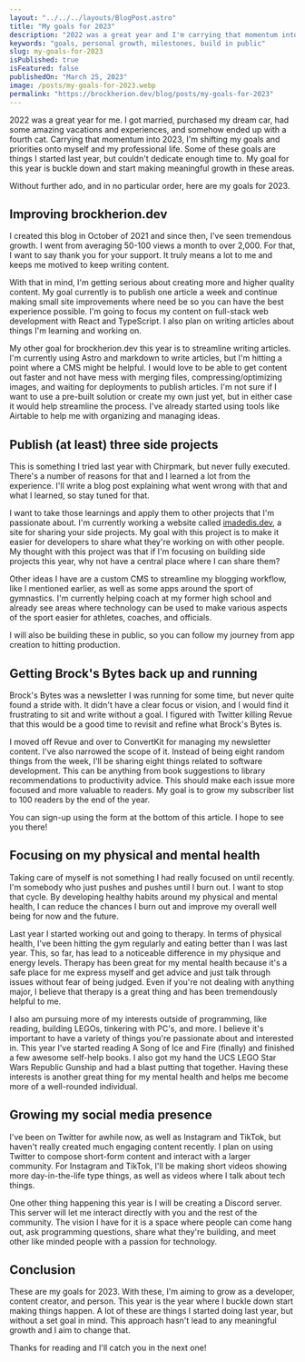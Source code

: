 ```yaml
---
layout: "../../../layouts/BlogPost.astro"
title: "My goals for 2023"
description: "2022 was a great year and I'm carrying that momentum into 2023. Here are my goals that I'm aiming to accomplish in 2023."
keywords: "goals, personal growth, milestones, build in public"
slug: my-goals-for-2023
isPublished: true
isFeatured: false
publishedOn: "March 25, 2023"
image: /posts/my-goals-for-2023.webp
permalink: "https://brockherion.dev/blog/posts/my-goals-for-2023"
---
```


2022 was a great year for me. I got married, purchased my dream car, had some amazing vacations and experiences, and somehow ended up with a fourth cat. Carrying that momentum into 2023, I'm shifting my goals and priorities onto myself and my professional life. Some of these goals are things I started last year, but couldn't dedicate enough time to. My goal for this year is buckle down and start making meaningful growth in these areas.

Without further ado, and in no particular order, here are my goals for 2023.

## Improving brockherion.dev

I created this blog in October of 2021 and since then, I've seen tremendous growth. I went from averaging 50-100 views a month to over 2,000. For that, I want to say thank you for your support. It truly means a lot to me and keeps me motived to keep writing content.

With that in mind, I'm getting serious about creating more and higher quality content. My goal currently is to publish one article a week and continue making small site improvements where need be so you can have the best experience possible. I'm going to focus my content on full-stack web development with React and TypeScript. I also plan on writing articles about things I'm learning and working on.

My other goal for brockherion.dev this year is to streamline writing articles. I'm currently using Astro and markdown to write articles, but I'm hitting a point where a CMS might be helpful. I would love to be able to get content out faster and not have mess with merging files, compressing/optimizing images, and waiting for deployments to publish articles. I'm not sure if I want to use a pre-built solution or create my own just yet, but in either case it would help streamline the process. I've already started using tools like Airtable to help me with organizing and managing ideas.

## Publish (at least) three side projects

This is something I tried last year with Chirpmark, but never fully executed. There's a number of reasons for that and I learned a lot from the experience. I'll write a blog post explaining what went wrong with that and what I learned, so stay tuned for that.

I want to take those learnings and apply them to other projects that I'm passionate about. I'm currently working a website called [imadedis.dev](https://imadedis.dev), a site for sharing your side projects. My goal with this project is to make it easier for developers to share what they're working on with other people. My thought with this project was that if I'm focusing on building side projects this year, why not have a central place where I can share them?

Other ideas I have are a custom CMS to streamline my blogging workflow, like I mentioned earlier, as well as some apps around the sport of gymnastics. I'm currently helping coach at my former high school and already see areas where technology can be used to make various aspects of the sport easier for athletes, coaches, and officials.

I will also be building these in public, so you can follow my journey from app creation to hitting production.

## Getting Brock's Bytes back up and running

Brock's Bytes was a newsletter I was running for some time, but never quite found a stride with. It didn't have a clear focus or vision, and I would find it frustrating to sit and write without a goal. I figured with Twitter killing Revue that this would be a good time to revisit and refine what Brock's Bytes is.

I moved off Revue and over to ConvertKit for managing my newsletter content. I've also narrowed the scope of it. Instead of being eight random things from the week, I'll be sharing eight things related to software development. This can be anything from book suggestions to library recommendations to productivity advice. This should make each issue more focused and more valuable to readers. My goal is to grow my subscriber list to 100 readers by the end of the year.

You can sign-up using the form at the bottom of this article. I hope to see you there!

## Focusing on my physical and mental health

Taking care of myself is not something I had really focused on until recently. I'm somebody who just pushes and pushes until I burn out. I want to stop that cycle. By developing healthy habits around my physical and mental health, I can reduce the chances I burn out and improve my overall well being for now and the future.

Last year I started working out and going to therapy. In terms of physical health, I've been hitting the gym regularly and eating better than I was last year. This, so far, has lead to a noticeable difference in my physique and energy levels. Therapy has been great for my mental health because it's a safe place for me express myself and get advice and just talk through issues without fear of being judged. Even if you're not dealing with anything major, I believe that therapy is a great thing and has been tremendously helpful to me.

I also am pursuing more of my interests outside of programming, like reading, building LEGOs, tinkering with PC's, and more. I believe it's important to have a variety of things you're passionate about and interested in. This year I've started reading A Song of Ice and Fire (finally) and finished a few awesome self-help books. I also got my hand the UCS LEGO Star Wars Republic Gunship and had a blast putting that together. Having these interests is another great thing for my mental health and helps me become more of a well-rounded individual.

## Growing my social media presence

I've been on Twitter for awhile now, as well as Instagram and TikTok, but haven't really created much engaging content recently. I plan on using Twitter to compose short-form content and interact with a larger community. For Instagram and TikTok, I'll be making short videos showing more day-in-the-life type things, as well as  videos where I talk about tech things.

One other thing happening this year is I will be creating a Discord server. This server will let me interact directly with you and the rest of the community. The vision I have for it is a space where people can come hang out, ask programming questions, share what they're building, and meet other like minded people with a passion for technology.

## Conclusion

These are my goals for 2023. With these, I'm aiming to grow as a developer, content creator, and person. This year is the year where I buckle down start making things happen. A lot of these are things I started doing last year, but without a set goal in mind. This approach hasn't lead to any meaningful growth and I aim to change that.

Thanks for reading and I'll catch you in the next one!
